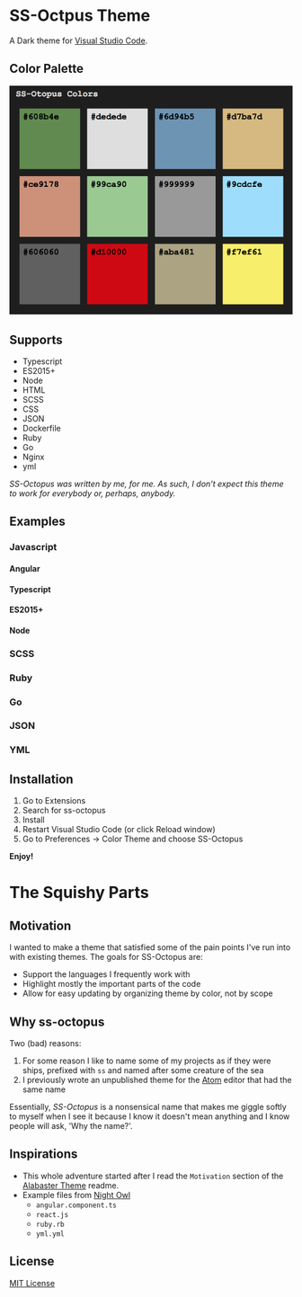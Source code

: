 # SS-Octpus Theme

A Dark theme for [Visual Studio Code](http://code.visualstudio.com/).

## Color Palette

![color-palette](images/color-palette.png)

## Supports

* Typescript
* ES2015+
* Node
* HTML
* SCSS
* CSS
* JSON
* Dockerfile
* Ruby
* Go
* Nginx
* yml

_SS-Octopus was written by me, for me.  As such, I don't expect this theme to work for everybody or, perhaps, anybody._

## Examples

### Javascript

#### Angular

#### Typescript

#### ES2015+

#### Node


### SCSS
### Ruby
### Go
### JSON
### YML

## Installation

1) Go to Extensions
1) Search for ss-octopus
1) Install
1) Restart Visual Studio Code (or click Reload window)
1) Go to Preferences → Color Theme and choose SS-Octopus

**Enjoy!**


# The Squishy Parts

## Motivation

I wanted to make a theme that satisfied some of the pain points I've run into with existing themes.  The goals for SS-Octopus are:

* Support the languages I frequently work with
* Highlight mostly the important parts of the code
* Allow for easy updating by organizing theme by color, not by scope

## Why ss-octopus

Two (bad) reasons:
1) For some reason I like to name some of my projects as if they were ships, prefixed with `ss` and named after some creature of the sea
1) I previously wrote an unpublished theme for the [Atom](https://atom.io/) editor that had the same name

Essentially, *SS-Octopus* is a nonsensical name that makes me giggle softly to myself when I see it because I know it doesn't mean anything and I know people will ask, 'Why the name?'.

## Inspirations

* This whole adventure started after I read the `Motivation` section of the [Alabaster Theme](https://github.com/tonsky/vscode-theme-alabaster) readme.
* Example files from [Night Owl](https://github.com/sdras/night-owl-vscode-theme)
  * `angular.component.ts`
  * `react.js`
  * `ruby.rb`
  * `yml.yml`

## License

[MIT License](LICENSE)
